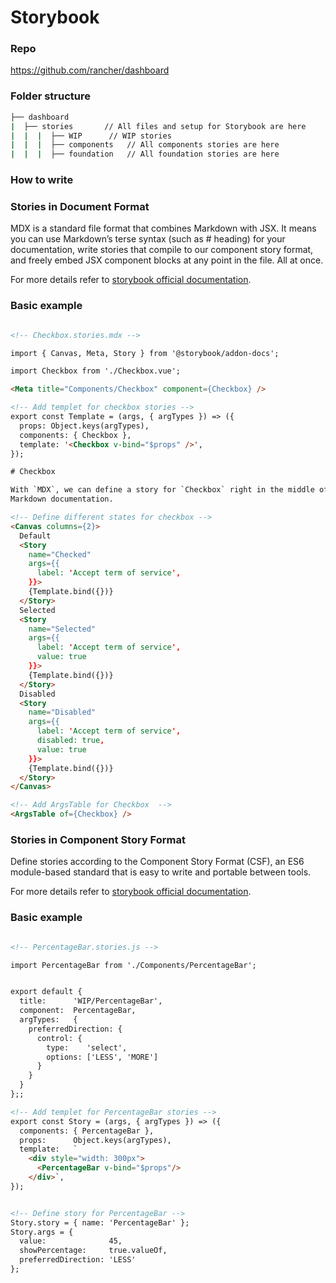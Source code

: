 # Storybook

### Repo

https://github.com/rancher/dashboard


### Folder structure
```bash
├── dashboard
|  ├── stories       // All files and setup for Storybook are here
|  |  |  ├── WIP      // WIP stories 
|  |  |  ├── components   // All components stories are here
|  |  |  ├── foundation   // All foundation stories are here


```

### How to write

### Stories in Document Format

MDX is a standard file format that combines Markdown with JSX. It means you can use Markdown’s terse syntax (such as # heading) for your documentation, write stories that compile to our component story format, and freely embed JSX component blocks at any point in the file. All at once.

For more details refer to [storybook official documentation](https://storybook.js.org/docs/vue/writing-docs/mdx#basic-example).



### Basic example
```html

<!-- Checkbox.stories.mdx -->

import { Canvas, Meta, Story } from '@storybook/addon-docs';

import Checkbox from './Checkbox.vue';

<Meta title="Components/Checkbox" component={Checkbox} />

<!-- Add templet for checkbox stories -->
export const Template = (args, { argTypes }) => ({
  props: Object.keys(argTypes),
  components: { Checkbox },
  template: '<Checkbox v-bind="$props" />',
});

# Checkbox

With `MDX`, we can define a story for `Checkbox` right in the middle of our
Markdown documentation.

<!-- Define different states for checkbox -->
<Canvas columns={2}>
  Default
  <Story
    name="Checked"
    args={{
      label: 'Accept term of service',
    }}>
    {Template.bind({})}
  </Story>
  Selected
  <Story
    name="Selected"
    args={{
      label: 'Accept term of service',
      value: true
    }}>
    {Template.bind({})}
  </Story>
  Disabled
  <Story
    name="Disabled"
    args={{
      label: 'Accept term of service',
      disabled: true,
      value: true
    }}>
    {Template.bind({})}
  </Story>
</Canvas>

<!-- Add ArgsTable for Checkbox  -->
<ArgsTable of={Checkbox} />

```


### Stories in Component Story Format

Define stories according to the Component Story Format (CSF), an ES6 module-based standard that is easy to write and portable between tools.

For more details refer to [storybook official documentation](https://storybook.js.org/docs/vue/writing-stories/introduction).



### Basic example

```html

<!-- PercentageBar.stories.js -->

import PercentageBar from './Components/PercentageBar';


export default {
  title:      'WIP/PercentageBar',
  component:  PercentageBar,
  argTypes:   {
    preferredDirection: {
      control: {
        type:    'select',
        options: ['LESS', 'MORE']
      }
    }
  }
};;

<!-- Add templet for PercentageBar stories -->
export const Story = (args, { argTypes }) => ({
  components: { PercentageBar },
  props:      Object.keys(argTypes),
  template:   `
    <div style="width: 300px">
      <PercentageBar v-bind="$props"/>
    </div>`,
});


<!-- Define story for PercentageBar -->
Story.story = { name: 'PercentageBar' };
Story.args = {
  value:              45,
  showPercentage:     true.valueOf,
  preferredDirection: 'LESS'
};

```
